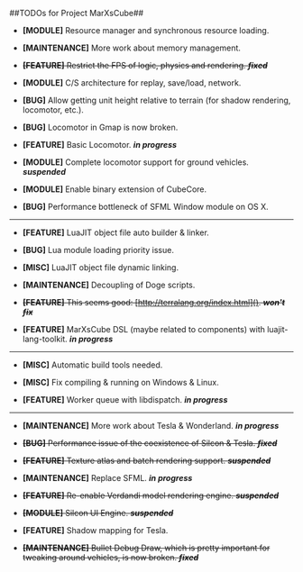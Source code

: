 ##TODOs for Project MarXsCube##

* **[MODULE]** Resource manager and synchronous resource loading.

* **[MAINTENANCE]** More work about memory management.

* ~~**[FEATURE]** Restrict the FPS of logic, physics and rendering. ***fixed***~~

* **[MODULE]** C/S architecture for replay, save/load, network.

* **[BUG]** Allow getting unit height relative to terrain (for shadow rendering, locomotor, etc.).

* **[BUG]** Locomotor in Gmap is now broken.

* **[FEATURE]** Basic Locomotor. ***in progress***

* **[MODULE]** Complete locomotor support for ground vehicles. ***suspended***

* **[MODULE]** Enable binary extension of CubeCore.

* **[BUG]** Performance bottleneck of SFML Window module on OS X.

---


* **[FEATURE]** LuaJIT object file auto builder & linker.

* **[BUG]** Lua module loading priority issue.

* **[MISC]** LuaJIT object file dynamic linking.

* **[MAINTENANCE]** Decoupling of Doge scripts.

* ~~**[FEATURE]** This seems good: [http://terralang.org/index.html](). ***won't fix***~~

* **[FEATURE]** MarXsCube DSL (maybe related to components) with luajit-lang-toolkit. ***in progress***


---

* **[MISC]** Automatic build tools needed.

* **[MISC]** Fix compiling & running on Windows & Linux.

* **[FEATURE]** Worker queue with libdispatch. ***in progress***

---

* **[MAINTENANCE]** More work about Tesla & Wonderland. ***in progress***

* ~~**[BUG]** Performance issue of the coexistence of Silcon & Tesla. ***fixed***~~

* ~~**[FEATURE]** Texture atlas and batch rendering support. ***suspended***~~

* **[MAINTENANCE]** Replace SFML. ***in progress***

* ~~**[FEATURE]** Re-enable Verdandi model rendering engine. ***suspended***~~

* ~~**[MODULE]** Silcon UI Engine. ***suspended***~~

* **[FEATURE]** Shadow mapping for Tesla.

* ~~**[MAINTENANCE]** Bullet Debug Draw, which is pretty important for tweaking around vehicles, is now broken. ***fixed***~~